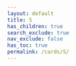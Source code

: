 ```yaml
---
layout: default
title: S
has_children: true
search_exclude: true
nav_exclude: false
has_toc: true
permalink: /cards/S/
---
```

